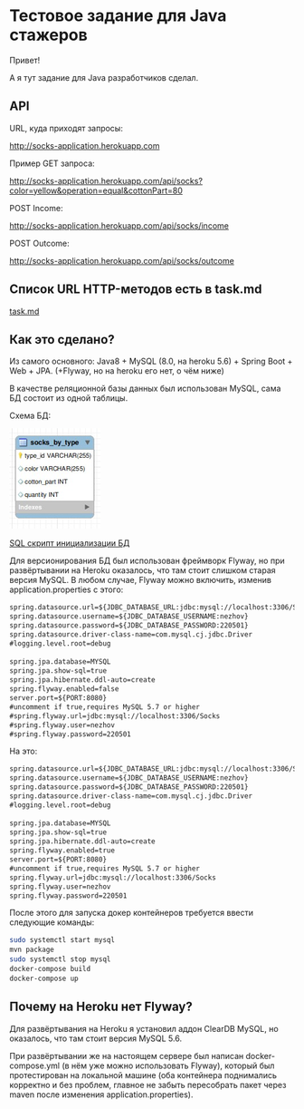 # Тестовое задание для Java стажеров

Привет!

А я тут задание для Java разработчиков сделал.

## API

URL, куда приходят запросы:

http://socks-application.herokuapp.com

Пример GET запроса:

http://socks-application.herokuapp.com/api/socks?color=yellow&operation=equal&cottonPart=80

POST Income:

http://socks-application.herokuapp.com/api/socks/income

POST Outcome:

http://socks-application.herokuapp.com/api/socks/outcome
## Список URL HTTP-методов есть в task.md

[task.md](task.md)

## Как это сделано?


Из самого основного: Java8 + MySQL (8.0, на heroku 5.6) + Spring Boot + Web + JPA. (+Flyway, но на heroku его нет, о чём ниже)

В качестве реляционной базы данных был использован MySQL, сама БД состоит из одной таблицы. 

Схема БД:

![alt text](DB.jpg "Title")

[SQL скрипт инициализации БД](src/main/resources/db/migration/V1__Init_DB.sql)

Для версионирования БД был использован фреймворк Flyway, но при развёртывании на Heroku оказалось, что там стоит слишком 
старая версия MySQL. В любом случае, Flyway можно включить, изменив application.properties с этого:

```properties
spring.datasource.url=${JDBC_DATABASE_URL:jdbc:mysql://localhost:3306/Socks}
spring.datasource.username=${JDBC_DATABASE_USERNAME:nezhov}
spring.datasource.password=${JDBC_DATABASE_PASSWORD:220501}
spring.datasource.driver-class-name=com.mysql.cj.jdbc.Driver
#logging.level.root=debug

spring.jpa.database=MYSQL
spring.jpa.show-sql=true
spring.jpa.hibernate.ddl-auto=create
spring.flyway.enabled=false
server.port=${PORT:8080}
#uncomment if true,requires MySQL 5.7 or higher
#spring.flyway.url=jdbc:mysql://localhost:3306/Socks
#spring.flyway.user=nezhov
#spring.flyway.password=220501

```

На это:
```properties
spring.datasource.url=${JDBC_DATABASE_URL:jdbc:mysql://localhost:3306/Socks}
spring.datasource.username=${JDBC_DATABASE_USERNAME:nezhov}
spring.datasource.password=${JDBC_DATABASE_PASSWORD:220501}
spring.datasource.driver-class-name=com.mysql.cj.jdbc.Driver
#logging.level.root=debug

spring.jpa.database=MYSQL
spring.jpa.show-sql=true
spring.jpa.hibernate.ddl-auto=create
spring.flyway.enabled=true
server.port=${PORT:8080}
#uncomment if true,requires MySQL 5.7 or higher
spring.flyway.url=jdbc:mysql://localhost:3306/Socks
spring.flyway.user=nezhov
spring.flyway.password=220501
```

После этого для запуска докер контейнеров требуется ввести следующие команды:

```bash
sudo systemctl start mysql
mvn package
sudo systemctl stop mysql
docker-compose build
docker-compose up
```


## Почему на Heroku нет Flyway?

Для развёртывания на Heroku я установил аддон ClearDB MySQL, но оказалось, что там стоит версия MySQL 5.6. 

При развёртывании же на настоящем сервере был написан docker-compose.yml (в нём уже можно использовать Flyway), который 
был протестирован на локальной машине (оба контейнера поднимались корректно и без проблем, главное не забыть пересобрать 
пакет через maven после изменения application.properties).
